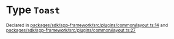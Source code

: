 # Type `Toast`
<sub>Declared in [packages/sdk/app-framework/src/plugins/common/layout.ts:14](https://github.com/dxos/dxos/blob/235256b25/packages/sdk/app-framework/src/plugins/common/layout.ts#L14) and [packages/sdk/app-framework/src/plugins/common/layout.ts:27](https://github.com/dxos/dxos/blob/235256b25/packages/sdk/app-framework/src/plugins/common/layout.ts#L27)</sub>






